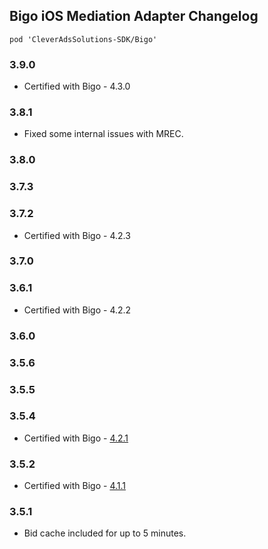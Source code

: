 ## Bigo iOS Mediation Adapter Changelog
`pod 'CleverAdsSolutions-SDK/Bigo'`

### 3.9.0
- Certified with Bigo - 4.3.0

### 3.8.1
- Fixed some internal issues with MREC.

### 3.8.0

### 3.7.3

### 3.7.2
- Certified with Bigo - 4.2.3

### 3.7.0

### 3.6.1
- Certified with Bigo - 4.2.2

### 3.6.0

### 3.5.6

### 3.5.5

### 3.5.4
- Certified with Bigo - [4.2.1](https://www.bigossp.com/guide/sdk/ios/version)

### 3.5.2
- Certified with Bigo - [4.1.1](https://www.bigossp.com/guide/sdk/ios/version)

### 3.5.1
- Bid cache included for up to 5 minutes.